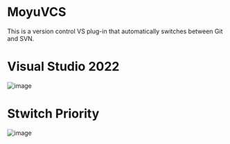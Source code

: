 # MoyuVCS
This is a version control VS plug-in that automatically switches between Git and SVN.

# Visual Studio 2022 
![image](https://github.com/user-attachments/assets/f2e548e2-2e41-47ac-b480-2dfeae7f5a2c)

# Stwitch Priority
![image](https://github.com/user-attachments/assets/41ac625c-8604-426f-b828-96f5d844857c)
